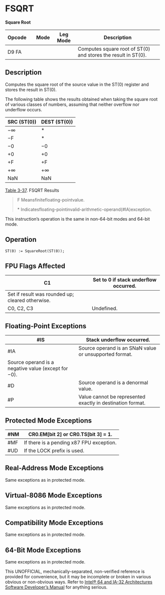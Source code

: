 # FSQRT

**Square Root**

| Opcode |     | Mode | Leg Mode | Description                                                   |
| ------ | --- | ---- | -------- | ------------------------------------------------------------- |
| D9 FA  |     |      |          | Computes square root of ST(0) and stores the result in ST(0). |

## Description

Computes the square root of the source value in the ST(0) register and stores the result in ST(0).

The following table shows the results obtained when taking the square root of various classes of numbers, assuming that neither overflow nor underflow occurs.

| SRC (ST(0)) | DEST (ST(0)) |
| ----------- | ------------ |
| −∞          | \*           |
| −F          | \*           |
| −0          | −0           |
| +0          | +0           |
| +F          | +F           |
| +∞          | +∞           |
| NaN         | NaN          |

[Table 3-37](/x86/fsqrt#tbl-3-37). FSQRT Results

> F Meansfinitefloating-pointvalue.
>
> \* Indicatesfloating-pointinvalid-arithmetic-operand(#​IA)exception.

This instruction’s operation is the same in non-64-bit modes and 64-bit mode.

## Operation

```
ST(0) := SquareRoot(ST(0));

```

## FPU Flags Affected

| C1                                               | Set to 0 if stack underflow occurred. |
| ------------------------------------------------ | ------------------------------------- |
| Set if result was rounded up; cleared otherwise. |
| C0, C2, C3                                       | Undefined.                            |

## Floating-Point Exceptions

| \#​IS                                               | Stack underflow occurred.                                  |
| --------------------------------------------------- | ---------------------------------------------------------- |
| \#​IA                                               | Source operand is an SNaN value or unsupported format.     |
| Source operand is a negative value (except for −0). |
| #​D                                                 | Source operand is a denormal value.                        |
| #​P                                                 | Value cannot be represented exactly in destination format. |

## Protected Mode Exceptions

| \#​NM  | CR0.EM[bit 2] or CR0.TS[bit 3] = 1.      |
| ------ | ---------------------------------------- |
| \#​​MF | If there is a pending x87 FPU exception. |
| #​​​UD | If the LOCK prefix is used.              |

## Real-Address Mode Exceptions

Same exceptions as in protected mode.

## Virtual-8086 Mode Exceptions

Same exceptions as in protected mode.

## Compatibility Mode Exceptions

Same exceptions as in protected mode.

## 64-Bit Mode Exceptions

Same exceptions as in protected mode.

This UNOFFICIAL, mechanically-separated, non-verified reference is provided for convenience, but it may be
incomplete or broken in various obvious or non-obvious
ways. Refer to [Intel® 64 and IA-32 Architectures Software Developer’s Manual](https://software.intel.com/en-us/download/intel-64-and-ia-32-architectures-sdm-combined-volumes-1-2a-2b-2c-2d-3a-3b-3c-3d-and-4) for anything serious.
